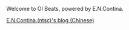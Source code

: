 Welcome to OI Beats, powered by E.N.Contina.



[E.N.Contina.(ntsc)'s blog (Chinese)](https://ntsc.flowus.cn)